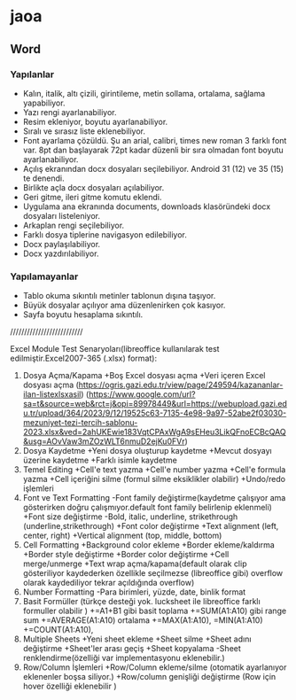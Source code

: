 # jaoa

## Word 

### Yapılanlar
* Kalın, italik, altı çizili, girintileme, metin sollama, ortalama, sağlama yapabiliyor.
* Yazı rengi ayarlanabiliyor.
* Resim ekleniyor, boyutu ayarlanabiliyor.
* Sıralı ve sırasız liste eklenebiliyor.
* Font ayarlama çözüldü. Şu an arial, calibri, times new roman 3 farklı font var. 8pt dan başlayarak
72pt kadar düzenli bir sıra olmadan font boyutu ayarlanabiliyor.
* Açılış ekranından docx dosyaları seçilebiliyor. Android 31 (12) ve 35 (15) te denendi.
* Birlikte açla docx dosyaları açılabiliyor.
* Geri gitme, ileri gitme komutu eklendi.
* Uygulama ana ekranında documents, downloads klasöründeki docx dosyaları listeleniyor.
* Arkaplan rengi seçilebiliyor.
* Farklı dosya tiplerine navigasyon edilebiliyor.
* Docx paylaşılabiliyor.
* Docx yazdırılabiliyor.

### Yapılamayanlar
* Tablo okuma sıkıntılı metinler tablonun dışına taşıyor.
* Büyük dosyalar açılıyor ama düzenlenirken çok kasıyor.
* Sayfa boyutu hesaplama sıkıntılı.

//////////////////////////

Excel Module Test Senaryoları(libreoffice kullanılarak test edilmiştir.Excel2007-365 (.xlsx) format):
1. Dosya Açma/Kapama
   +Boş Excel dosyası açma
   +Veri içeren Excel dosyası açma 
   (https://ogris.gazi.edu.tr/view/page/249594/kazananlar-ilan-listexlsxasil)
   (https://www.google.com/url?sa=t&source=web&rct=j&opi=89978449&url=https://webupload.gazi.edu.tr/upload/364/2023/9/12/19525c63-7135-4e98-9a97-52abe2f03030-mezuniyet-tezi-tercih-sablonu-2023.xlsx&ved=2ahUKEwie183VqtCPAxWgA9sEHeu3LikQFnoECBcQAQ&usg=AOvVaw3mZOzWLT6nmuD2ejKu0FVr)
2. Dosya Kaydetme
   +Yeni dosya oluşturup kaydetme
   +Mevcut dosyayı üzerine kaydetme
   +Farklı isimle kaydetme
3. Temel Editing
   +Cell'e text yazma
   +Cell'e number yazma
   +Cell'e formula yazma
   +Cell içeriğini silme (formul silme eksiklikler olabilir)
   +Undo/redo işlemleri
4. Font ve Text Formatting
   -Font family değiştirme(kaydetme çalışıyor ama gösterirken doğru çalışmıyor.default font family belirlenip eklenmeli)
   +Font size değiştirme
   -Bold, italic, underline, strikethrough (underline,strikethrough)
   +Font color değiştirme
   +Text alignment (left, center, right)
   +Vertical alignment (top, middle, bottom)
5. Cell Formatting
   +Background color ekleme
   +Border ekleme/kaldırma
   +Border style değiştirme
   +Border color değiştirme
   +Cell merge/unmerge
   +Text wrap açma/kapama(default olarak clip gösteriliyor kaydederken özellikle seçilmezse (libreoffice gibi) overflow olarak kaydediliyor tekrar açıldığında overflow)
6. Number Formatting
   -Para birimleri, yüzde, date, binlik format 
7. Basit Formüller (türkçe desteği yok. lucksheet ile libreoffice farklı formuller olabilir )
   +=A1+B1 gibi basit toplama
   +=SUM(A1:A10) gibi range sum
   +=AVERAGE(A1:A10) ortalama
   +=MAX(A1:A10), =MIN(A1:A10)
   +=COUNT(A1:A10),
10. Multiple Sheets
   +Yeni sheet ekleme
   +Sheet silme
   +Sheet adını değiştirme
   +Sheet'ler arası geçiş
   +Sheet kopyalama
   -Sheet renklendirme(özelliği var implementasyonu eklenebilir.)
11. Row/Column İşlemleri
   +Row/Column ekleme/silme (otomatik ayarlanıyor eklenenler boşsa siliyor.)
   +Row/column genişliği değiştirme (Row için hover özelliği eklenebilir )

